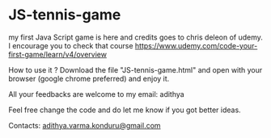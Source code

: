 # JS-tennis-game
my first Java Script game is here and credits goes to chris deleon of udemy.
I encourage you to check that course https://www.udemy.com/code-your-first-game/learn/v4/overview

How to use it ?
Download the file "JS-tennis-game.html" and open with your browser (google chrome preferred) and enjoy it.

All your feedbacks are welcome to my email: adithya

Feel free change the code and do let me know if you got better ideas.

Contacts: adithya.varma.konduru@gmail.com
